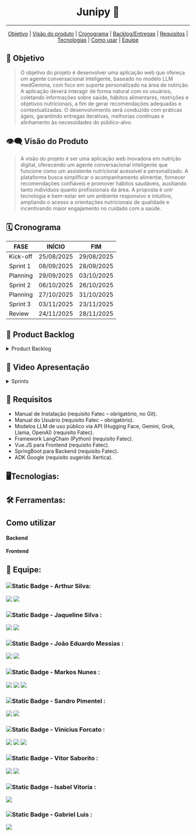 <h1 align="center">Junipy 🤖 </h1>
   <!-- 
   <p align="center">
   <image alt="header-main" src=""/>
   </p>   
   -->
<hr>

  <p align="center">
     <a href ="#objetivo">Objetivo</a>  |
     <a href ="#visão-do-produto">Visão do produto</a>  |
     <a href ="#cronograma">Cronograma</a>  |
     <a href ="#backlog--entregas">Backlog/Entregas</a>  |
     <a href ="#requisitos">Requisitos</a>  |
     <a href ="#tecnologias">Tecnologias</a>  |
     <a href ="#como-usar">Como usar</a>   |
     <a href ="#equipe">Equipe</a>
   </p>


<span id="objetivo">
   
## :dart: Objetivo 
<blockquote>
O objetivo do projeto é desenvolver uma aplicação web que ofereça um agente conversacional inteligente, baseado no modelo LLM medGemma, com foco em suporte personalizado na área de nutrição. A aplicação deverá interagir de forma natural com os usuários, coletando informações sobre saúde, hábitos alimentares, restrições e objetivos nutricionais, a fim de gerar recomendações adequadas e contextualizadas. O desenvolvimento será conduzido com práticas ágeis, garantindo entregas iterativas, melhorias contínuas e alinhamento às necessidades do público-alvo.
</blockquote>

<span id="visão-do-produto">
   
## :eye_speech_bubble: Visão do Produto   
<blockquote>   
A visão do projeto é ser uma aplicação web inovadora em nutrição digital, oferecendo um agente conversacional inteligente que funcione como um assistente nutricional acessível e personalizado. A plataforma busca simplificar o acompanhamento alimentar, fornecer recomendações confiáveis e promover hábitos saudáveis, auxiliando tanto indivíduos quanto profissionais da área. A proposta é unir tecnologia e bem-estar em um ambiente responsivo e intuitivo, ampliando o acesso a orientações nutricionais de qualidade e incentivando maior engajamento no cuidado com a saúde.
</blockquote>

<span id="cronograma">  
   
## :spiral_calendar: Cronograma  
| FASE | INÍCIO | FIM |
| --- | --- | --- |
| Kick-off | 25/08/2025 | 29/08/2025 |
| Sprint 1 | 08/09/2025 | 28/09/2025 |
| Planning | 29/09/2025 | 03/10/2025 |
| Sprint 2 | 06/10/2025 | 26/10/2025 |
| Planning | 27/10/2025 | 31/10/2025 |
| Sprint 3 | 03/11/2025 | 23/11/2025 |
| Review   | 24/11/2025 | 28/11/2025 |

<span id="backlog--entregas">
   
## :pushpin: Product Backlog

<details>
 <summary>Product Backlog</summary>
   
| ID    | Prioridade | User Story                                                                                                                                                                                                                                                                             | Story Points | Sprint   |
|-------|------------|-----------------------------------------------------------------------------------------------------------------------------------------------------------------------------------------------------------------------------------------------------------------------------------------|--------------|----------|
| US-01 | Alta       | Como paciente, quero receber recomendações de dieta geradas pela IA com base no meu perfil, para que eu tenha planos personalizados que se encaixem na minha rotina e estilo de vida.                                                                                                   | 9            | Sprint 1 |
| US-02 | Alta       | Como paciente, quero selecionar entre diferentes agentes de IA especializados em áreas específicas da nutrição, onde cada agente utiliza diferentes bases de dados nutricionais, para receber respostas direcionadas e adequadas ao meu contexto.                                       | 8            | Sprint 1 |
| US-03 | Alta       | Como administrador, quero visualizar a lista completa de pacientes cadastrados na plataforma, incluindo nome, e-mail e data de registro, para que eu possa gerenciar contas, promovê-las a administradores ou nutricionistas e excluir contas quando necessário.                         | 2            | Sprint 1 |
| US-04 | Baixa      | Como paciente, quero visualizar a composição nutricional detalhada de cada refeição sugerida, para que eu possa tomar decisões informadas sobre o que consumir.                                                                                                                         | 6            | Sprint 1 |
| US-05 | Alta       | Como paciente, quero que a IA mantenha o contexto das minhas conversas anteriores, para que eu não precise repetir informações sempre que interajo com o chat.                                                                                                                           | 8            | Sprint 2 |
| US-06 | Alta       | Como nutricionista, quero fornecer feedback sobre as respostas geradas pela IA, para garantir que as recomendações fornecidas aos pacientes sejam confiáveis, precisas e seguras.                                                                                                        | 8            | Sprint 2 |
| US-07 | Baixa      | Como paciente, quero que a IA acompanhe minha evolução e ajuste automaticamente meus objetivos nutricionais, para que eu continue motivado e receba recomendações cada vez mais personalizadas e adequadas à minha rotina.                                                               | 8            | Sprint 2 |
| US-08 | Média      | Como paciente, quero visualizar, editar ou solicitar novas versões das minhas dietas semanais, para que eu tenha controle total sobre meu plano alimentar e possa ajustá-lo caso não esteja satisfeito ou prefira outras opções.                                                           | 5            | Sprint 2 |
| US-09 | Média      | Como nutricionista, quero visualizar as dietas geradas pela IA para os pacientes e avaliá-las, para garantir que cada plano seja seguro, adequado e personalizado de acordo com as necessidades individuais.                                                                              | 5            | Sprint 2 |
| US-10 | Média      | Como paciente, quero poder enviar as dietas geradas pela IA para um nutricionista, para garantir que meu plano alimentar seja seguro, adequado e personalizado às minhas necessidades.                                                                                                    | 5            | Sprint 2 |
| US-11 | Alta       | Como paciente, quero ter controle total sobre minhas informações pessoais, físicas, de saúde e preferências alimentares, para que eu decida o que a IA poderá usar na geração de recomendações.                                                                                         | 3            | Sprint 3 |
| US-12 | Baixa      | Como nutricionista, quero ter acesso às tabelas e referências nutricionais utilizadas pela IA e poder alterá-las quando necessário, para garantir que as informações fornecidas aos pacientes sejam corretas, confiáveis e atualizadas.                                                  | 4            | Sprint 3 |
| US-13 | Média      | Como paciente, quero que a IA identifique automaticamente o agente mais adequado para responder minha dúvida, para que eu receba respostas precisas e relevantes mesmo sem saber de qual área da nutrição minha pergunta pertence.                                                        | 7            | Sprint 3 |
| US-14 | Média      | Como paciente, quero que a IA sugira alterações nos meus dados com base nas informações que compartilho (como mudanças de peso, atividade física ou hábitos), para que meus registros fiquem sempre atualizados.                                                                         | 4            | Sprint 3 |


</details>
<!--
<details>
 <summary>Sprint-1 Backlog</summary>
| Rank | Prioridade | Requisito | Tarefa |
| --- | --- | --- | --- |
</details>
<details>
 <summary>Sprint-2 Backlog</summary>
| Rank | Prioridade | Requisito | Tarefa |
| --- | --- | --- | --- |
</details>
<details>
 <summary>Sprint-3 Backlog</summary>
| Rank | Prioridade | Requisito | Tarefa |
| --- | --- | --- | --- |
</details>
<details>
 <summary>Sprint-4 Backlog</summary>
| Rank | Prioridade | Requisito | Tarefa |
| --- | --- | --- | --- |
</details>
-->

## 🎥 Video Apresentação

<details>
 <summary>Sprints</summary>
<!--  
## Sprint 1   
https://github.com/user-attachments/assets/
## Sprint 2
https://github.com/user-attachments/assets/
## Sprint 3
https://github.com/user-attachments/assets/
## Sprint 4
https://github.com/user-attachments/assets/
-->
</details>

   
<span id="requisitos">
   
## 🔎 Requisitos
  <ul>
   <li>Manual de Instalação (requisito Fatec – obrigatório, no Git).</li>
   <li>Manual do Usuário (requisito Fatec – obrigatório).</li>
   <li>Modelos LLM de uso público via API (Hugging Face, Gemini, Grok, Llama, OpenAI) (requisito Fatec).</li>
   <li>Framework LangChain (Python) (requisito Fatec).</li>
   <li>Vue.JS para Frontend (requisito Fatec).</li>
   <li>SpringBoot para Backend (requisito Fatec).</li>
   <li>ADK Google (requisito sugerido Xertica).</li>
</ul>
   
<span id="tecnologias">
   
## 🖥️Tecnologias:
<!--
   <a href="https://skillicons.dev">
    <img src="https://skillicons.dev/icons?i=html,css,js,ts,nodejs,react,tailwind,mysql,express,sequelize&perline=3">
   </a>
-->
   
<span id="ferramentas">

## 🛠️ Ferramentas:
<!--
  <a href="https://skillicons.dev">
    <img src="https://skillicons.dev/icons?i=vscode,github,postman,androidstudio,&perline=5">
  </a>
  -->
<span id="como-usar">
   
## Como utilizar

#### Backend

#### Frontend

<span id="equipe">
   
## 👥 Equipe:

   ### ![Static Badge](https://img.shields.io/badge/Product_Owner-219ebc) - Arthur Silva: 
   [<img src="https://img.shields.io/badge/LinkedIn-0077B5?style=for-the-badge&logo=linkedin&logoColor=white">](https://br.linkedin.com/in/arthur-sousa-3287391b1)
   [<img src="https://img.shields.io/badge/GitHub-171515?style=for-the-badge&logo=github&logoColor=white">](https://github.com/Meowo2)

   ### ![Static Badge](https://img.shields.io/badge/Scrum_Master-red) - Jaqueline Silva : 
   [<img src="https://img.shields.io/badge/LinkedIn-0077B5?style=for-the-badge&logo=linkedin&logoColor=white">](
   https://www.linkedin.com/in/jaqueline-maria-fran%C3%A7a-veloso-silva/)
   [<img src="https://img.shields.io/badge/GitHub-171515?style=for-the-badge&logo=github&logoColor=white">](https://github.com/jaquemfvs)


   ### ![Static Badge](https://img.shields.io/badge/Dev_Team-brightgreen) - João Eduardo Messias : 
   [<img src="https://img.shields.io/badge/LinkedIn-0077B5?style=for-the-badge&logo=linkedin&logoColor=white">](https://www.linkedin.com/in/jo%C3%A3o-eduardo-messias-a3019125b/)
   [<img src="https://img.shields.io/badge/GitHub-171515?style=for-the-badge&logo=github&logoColor=white">](https://github.com/joao-eduardo17)


   ###  ![Static Badge](https://img.shields.io/badge/Dev_Team-brightgreen) - Markos Nunes : 
   [<img src="https://img.shields.io/badge/LinkedIn-0077B5?style=for-the-badge&logo=linkedin&logoColor=white">](https://linkedin.com/in/markos-vinícius-nunes-230448268)
   [<img src="https://img.shields.io/badge/GitHub-171515?style=for-the-badge&logo=github&logoColor=white">](https://github.com/MarkVN2)
   [<img src="https://img.shields.io/badge/Instagram-E4405F?style=for-the-badge&logo=instagram&logoColor=white">](https://www.instagram.com/markos_vn2)


   ### ![Static Badge](https://img.shields.io/badge/Dev_Team-brightgreen) - Sandro Pimentel : 
   [<img src="https://img.shields.io/badge/LinkedIn-0077B5?style=for-the-badge&logo=linkedin&logoColor=white">](https://www.linkedin.com/in/sandro-roberto-pimentel-junior-1287a3254/)
   [<img src="https://img.shields.io/badge/GitHub-171515?style=for-the-badge&logo=github&logoColor=white">](https://github.com/Sandro-Pimentel)
   

   ### ![Static Badge](https://img.shields.io/badge/Dev_Team-brightgreen) - Vinícius Forcato : 
   [<img src="https://img.shields.io/badge/LinkedIn-0077B5?style=for-the-badge&logo=linkedin&logoColor=white">](https://www.linkedin.com/in/vinícius-felipe-forcato-789462268)
   [<img src="https://img.shields.io/badge/GitHub-171515?style=for-the-badge&logo=github&logoColor=white">](https://github.com/nininhosam)
   [<img src="https://img.shields.io/badge/Instagram-E4405F?style=for-the-badge&logo=instagram&logoColor=white">](https://www.instagram.com/nao_sou_felps)

  
   ### ![Static Badge](https://img.shields.io/badge/Dev_Team-brightgreen) - Vitor Saborito : 
   [<img src="https://img.shields.io/badge/LinkedIn-0077B5?style=for-the-badge&logo=linkedin&logoColor=white">](https://br.linkedin.com/in/vitor-henrique-saborito-216219268)
   [<img src="https://img.shields.io/badge/GitHub-171515?style=for-the-badge&logo=github&logoColor=white">](https://github.com/VituuSaborito )


   ### ![Static Badge](https://img.shields.io/badge/Dev_Team-brightgreen) - Isabel Vitoria : 
   [<img src="https://img.shields.io/badge/GitHub-171515?style=for-the-badge&logo=github&logoColor=white">](https://github.com/IsabelRReis)


   ### ![Static Badge](https://img.shields.io/badge/Dev_Team-brightgreen) - Gabriel Luis : 
   [<img src="https://img.shields.io/badge/GitHub-171515?style=for-the-badge&logo=github&logoColor=white">](https://github.com/GabrAngelis)
   

  
